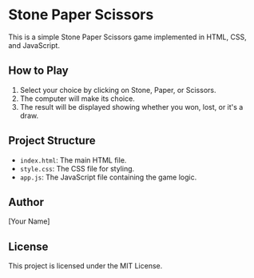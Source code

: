 # Stone Paper Scissors

This is a simple Stone Paper Scissors game implemented in HTML, CSS, and JavaScript.

## How to Play

1. Select your choice by clicking on Stone, Paper, or Scissors.
2. The computer will make its choice.
3. The result will be displayed showing whether you won, lost, or it's a draw.

## Project Structure

- `index.html`: The main HTML file.
- `style.css`: The CSS file for styling.
- `app.js`: The JavaScript file containing the game logic.

## Author

[Your Name]

## License

This project is licensed under the MIT License.

